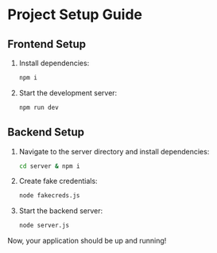 # Project Setup Guide

## Frontend Setup
1. Install dependencies:
   ```sh
   npm i
   ```
2. Start the development server:
   ```sh
   npm run dev
   ```

## Backend Setup
1. Navigate to the server directory and install dependencies:
   ```sh
   cd server & npm i
   ```
2. Create fake credentials:
   ```sh
   node fakecreds.js
   ```
3. Start the backend server:
   ```sh
   node server.js
   ```

Now, your application should be up and running!

